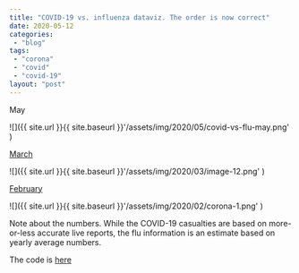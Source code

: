 ```yaml
---
title: "COVID-19 vs. influenza dataviz. The order is now correct"
date: 2020-05-12
categories: 
 - "blog"
tags: 
 - "corona"
 - "covid"
 - "covid-19"
layout: "post"
---
```


May

![]({{ site.url }}{{ site.baseurl }}'/assets/img/2020/05/covid-vs-flu-may.png' )

[March](https://gorelik.net/2020/03/18/covid-19-vs-influenza-dataviz-an-update/)

![]({{ site.url }}{{ site.baseurl }}'/assets/img/2020/03/image-12.png' )

[February](https://gorelik.net/2020/02/27/corona-virus-vs-flu-visualized/)

![]({{ site.url }}{{ site.baseurl }}'/assets/img/2020/02/corona-1.png' )

Note about the numbers. While the COVID-19 casualties are based on more-or-less accurate live reports, the flu information is an estimate based on yearly average numbers.

The code is [here](https://gist.github.com/bgbg/ae80e1e9a83a9d220cd4ff59b3e682ab)
